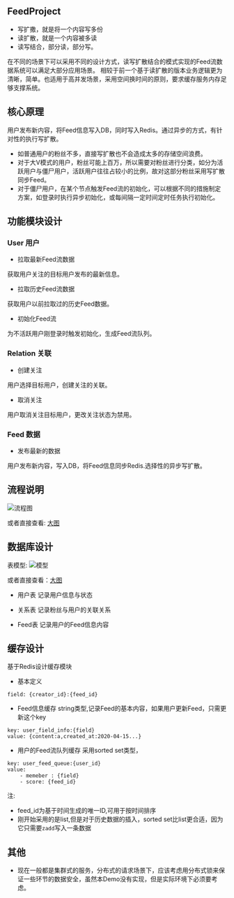 ## FeedProject
- 写扩撒，就是将一个内容写多份
- 读扩散，就是一个内容被多读
- 读写结合，部分读，部分写。

在不同的场景下可以采用不同的设计方式，读写扩散结合的模式实现的Feed流数据系统可以满足大部分应用场景。
相较于前一个基于读扩散的版本业务逻辑更为清晰，简单。也适用于高并发场景，采用空间换时间的原则，要求缓存服务内存足够支撑系统。

## 核心原理
用户发布新内容，将Feed信息写入DB，同时写入Redis。通过异步的方式，有针对性的执行写扩散。
- 如普通用户的粉丝不多，直接写扩散也不会造成太多的存储空间浪费。
- 对于大V模式的用户，粉丝可能上百万，所以需要对粉丝进行分类，如分为活跃用户与僵尸用户，活跃用户往往占较小的比例，故对这部分粉丝采用写扩散同步Feed。
- 对于僵尸用户，在某个节点触发Feed流的初始化，可以根据不同的措施制定方案，如登录时执行异步初始化，或每间隔一定时间定时任务执行初始化。

## 功能模块设计
### User 用户
- 拉取最新Feed流数据

获取用户关注的目标用户发布的最新信息。

- 拉取历史Feed流数据

获取用户以前拉取过的历史Feed数据。

- 初始化Feed流

为不活跃用户刚登录时触发初始化，生成Feed流队列。

### Relation 关联
- 创建关注

用户选择目标用户，创建关注的关联。

- 取消关注

用户取消关注目标用户，更改关注状态为禁用。

### Feed 数据
- 发布最新的数据

用户发布新内容，写入DB，将Feed信息同步Redis.选择性的异步写扩散。

## 流程说明
![流程图](http://processon.com/chart_image/5e95759b7d9c0842ab38e5ff.png)

或者直接查看: [大图](https://www.processon.com/view/link/5e95759f7d9c0842ab38e61c)
## 数据库设计
表模型:
![模型](http://processon.com/chart_image/5e966e09e401fd262e195b7f.png)

或者直接查看：[大图](https://www.processon.com/view/link/5e966e09637689282f6708aa)
- 用户表
记录用户信息与状态

- 关系表
记录粉丝与用户的关联关系

- Feed表
记录用户的Feed信息内容

## 缓存设计
基于Redis设计缓存模块
- 基本定义
```
field: {creator_id}:{feed_id}
```
- Feed信息缓存
string类型,记录Feed的基本内容，如果用户更新Feed，只需更新这个key
```
key: user_field_info:{field}
value: {content:a,created_at:2020-04-15...}
```

- 用户的Feed流队列缓存
采用sorted set类型，
```
key: user_feed_queue:{user_id}
value: 
    - memeber : {field}
    - score: {feed_id}
```
注: 
- feed_id为基于时间生成的唯一ID,可用于按时间排序
- 刚开始采用的是list,但是对于历史数据的插入，sorted set比list更合适，因为它只需要`zadd`写入一条数据

## 其他
- 现在一般都是集群式的服务，分布式的请求场景下，应该考虑用分布式锁来保证一些环节的数据安全，虽然本Demo没有实现，但是实际环境下必须要考虑。
